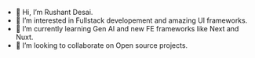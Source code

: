 - 👋 Hi, I’m Rushant Desai.
- 👀 I’m interested in Fullstack developement and amazing UI frameworks. 
- 🌱 I’m currently learning Gen AI and new FE frameworks like Next and Nuxt. 
- 💞️ I’m looking to collaborate on Open source projects.
<!---
Rushant-D/Rushant-D is a ✨ special ✨ repository because its `README.md` (this file) appears on your GitHub profile.
You can click the Preview link to take a look at your changes.
--->

